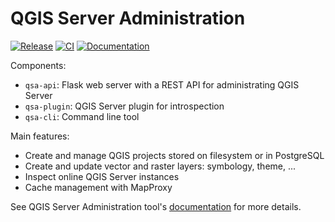 # QGIS Server Administration

[![Release](https://img.shields.io/badge/release-1.0.0-green.svg)](https://github.com/pblottiere/QSA/releases)
[![CI](https://img.shields.io/github/actions/workflow/status/pblottiere/QSA/tests.yml)](https://github.com/pblottiere/QSA/actions)
[![Documentation](https://img.shields.io/badge/docs-Book-informational)](https://pblottiere.github.io/QSA/)

Components:

* `qsa-api`: Flask web server with a REST API for administrating QGIS Server
* `qsa-plugin`: QGIS Server plugin for introspection
* `qsa-cli`: Command line tool

Main features:
* Create and manage QGIS projects stored on filesystem or in PostgreSQL
* Create and update vector and raster layers: symbology, theme, ...
* Inspect online QGIS Server instances
* Cache management with MapProxy


See QGIS Server Administration tool's [documentation](https://pblottiere.github.io/QSA/) for more details.
